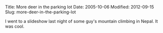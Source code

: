 Title: More deer in the parking lot
Date: 2005-10-06
Modified: 2012-09-15
Slug: more-deer-in-the-parking-lot

I went to a slideshow last night of some guy's mountain climbing in Nepal. It was cool.
